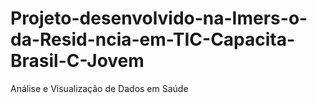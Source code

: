 # Projeto-desenvolvido-na-Imers-o-da-Resid-ncia-em-TIC-Capacita-Brasil-C-Jovem
Análise e Visualização de Dados em Saúde 
